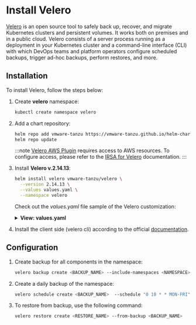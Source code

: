 # Install Velero

<head>
  <link rel="canonical" href="https://docs.kuberocketci.io/docs/operator-guide/disaster-recovery/install-velero/" />
</head>

[Velero](https://velero.io/) is an open source tool to safely back up, recover, and migrate Kubernetes clusters and persistent volumes.
It works both on premises and in a public cloud. Velero consists of a server process running as a deployment in your
Kubernetes cluster and a command-line interface (CLI) with which DevOps teams and platform operators configure scheduled
backups, trigger ad-hoc backups, perform restores, and more.

## Installation

To install Velero, follow the steps below:

1. Create **velero** namespace:

    ```bash
    kubectl create namespace velero
    ```

2. Add a chart repository:

    ```bash
    helm repo add vmware-tanzu https://vmware-tanzu.github.io/helm-charts
    helm repo update
    ```

    :::note
      [Velero AWS Plugin](https://github.com/vmware-tanzu/velero-plugin-for-aws) requires access to AWS resources.
      To configure access, please refer to the [IRSA for Velero](velero-irsa.md) documentation.
    :::

3. Install **Velero v.2.14.13**:

    ```bash
    helm install velero vmware-tanzu/velero \
      --version 2.14.13 \
      --values values.yaml \
      --namespace velero
    ```

    Check out the _values.yaml_ file sample of the Velero customization:

    <details>

    <summary><b>View: values.yaml</b></summary>

    ```yaml
    image:
      repository: velero/velero
      tag: v1.5.3
    securityContext:
      fsGroup: 65534
    restic:
      securityContext:
        fsGroup: 65534
    serviceAccount:
      server:
        create: true
        name: edp-velero
          annotations:
            eks.amazonaws.com/role-arn: "arn:aws:iam::<AWS_ACCOUNT_ID>:role/AWSIRSA‹CLUSTER_NAME›‹VELERO_NAMESPACE›Velero"
    credentials:
      useSecret: false
    configuration:
      provider: aws
      backupStorageLocation:
        name: default
        bucket: velero-<CLUSTER_NAME>
        config:
          region: eu-central-1
      volumeSnapshotLocation:
        name: default
        config:
          region: <AWS_REGION>
    initContainers:
      - name: velero-plugin-for-aws
        image: velero/velero-plugin-for-aws:v1.1.0
        volumeMounts:
          - mountPath: /target
            name: plugins
    ```

    </details>

4. Install the client side (velero cli) according to the official [documentation](https://velero.io/docs/v1.5/basic-install/).

## Configuration

1. Create backup for all components in the namespace:

    ```bash
    velero backup create <BACKUP_NAME> --include-namespaces <NAMESPACE>
    ```

2. Create a daily backup of the namespace:

    ```bash
    velero schedule create <BACKUP_NAME>  --schedule "0 10 * * MON-FRI" --include-namespaces <NAMESPACE> --ttl 120h0m0s
    ```

3. To restore from backup, use the following command:

    ```bash
    velero restore create <RESTORE_NAME> --from-backup <BACKUP_NAME>
    ```
